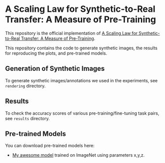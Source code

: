 # A Scaling Law for Synthetic-to-Real Transfer: A Measure of Pre-Training

This repository is the official implementation of [A Scaling Law for Synthetic-to-Real Transfer: A Measure of Pre-Training](https://arxiv.org/abs/xxxx). 

This repository contains the code to generate synthetic images, the results for reproducing the plots, and pre-trained models. 


## Generation of Synthetic Images

To generate synthetic images/annotations we used in the experiments, see `rendering` directory.

## Results

To check the accuracy scores of various pre-training/fine-tuning task pairs, see `results` directory. 

## Pre-trained Models

You can download pre-trained models here:

- [My awesome model](https://drive.google.com/mymodel.pth) trained on ImageNet using parameters x,y,z. 

